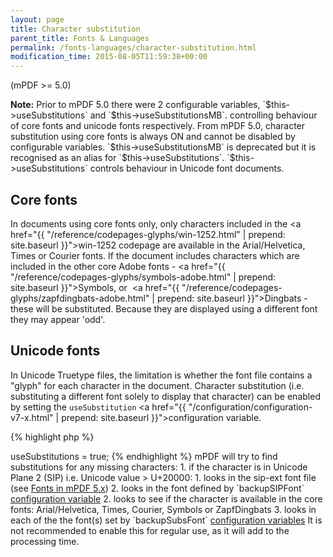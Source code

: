 ```yaml
---
layout: page
title: Character substitution
parent_title: Fonts & Languages
permalink: /fonts-languages/character-substitution.html
modification_time: 2015-08-05T11:59:38+00:00
---
```


(mPDF >= 5.0)

<div class="alert alert-info" role="alert">
	<strong>Note:</strong> Prior to mPDF 5.0 there were 2 configurable variables, `$this->useSubstitutions` and 
    `$this->useSubstitutionsMB`. controlling behaviour of core fonts and unicode fonts respectively. From mPDF 5.0, 
    character substitution using core fonts is always ON and cannot be disabled by configurable variables. 
    `$this->useSubstitutionsMB` is deprecated but it is recognised as an alias for `$this->useSubstitutions`. 
    `$this->useSubstitutions` controls behaviour in Unicode font documents.
</div>

## Core fonts

In documents using core fonts only, only characters included in the 
<a href="{{ "/reference/codepages-glyphs/win-1252.html" | prepend: site.baseurl }}">win-1252</a> codepage are available 
in the Arial/Helvetica, Times or Courier fonts. If the document includes characters which are included in the other core 
Adobe fonts - <a href="{{ "/reference/codepages-glyphs/symbols-adobe.html" | prepend: site.baseurl }}">Symbols</a>, or  
<a href="{{ "/reference/codepages-glyphs/zapfdingbats-adobe.html" | prepend: site.baseurl }}">Dingbats</a> - these 
will be substituted. Because they are displayed using a different font they may appear 'odd'.

## Unicode fonts

In Unicode Truetype files, the limitation is whether the font file contains a "glyph" for each character in the document.
Character substitution (i.e. substituting a different font solely to display that character) can be enabled by setting 
the `useSubstitution` 
<a href="{{ "/configuration/configuration-v7-x.html" | prepend: site.baseurl }}">configuration variable</a>.

{% highlight php %}
<?php

$this->useSubstitutions = true;
{% endhighlight %}

mPDF will try to find substitutions for any missing characters:

1. if the character is in Unicode Plane 2 (SIP) i.e. Unicode value &gt; U+20000:
    1. looks in the sip-ext font file 
       (see <a href="{{ "/fonts-languages/fonts-in-mpdf-5-x.html" | prepend: site.baseurl }}">Fonts in mPDF 5.x</a>)
    2. looks in the font defined by `backupSIPFont` 
       <a href="{{ "/configuration/configuration-v7-x.html" | prepend: site.baseurl }}">configuration variable</a>
2. looks to see if the character is available in the core fonts: Arial/Helvetica, Times, Courier, Symbols or ZapfDingbats
3. looks in each of the the font(s) set by `backupSubsFont` 
   <a href="{{ "/configuration/configuration-v7-x.html" | prepend: site.baseurl }}">configuration variables</a>

It is not recommended to enable this for regular use, as it will add to the processing time.

